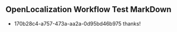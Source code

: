 ## OpenLocalization Workflow Test MarkDown
* 170b28c4-a757-473a-aa2a-0d95bd46b975 thanks!

<!--HONumber=Aug16_HO4-->


